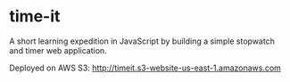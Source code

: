 # time-it
A short learning expedition in JavaScript by building a simple stopwatch and timer web application.

Deployed on AWS S3: http://timeit.s3-website-us-east-1.amazonaws.com
